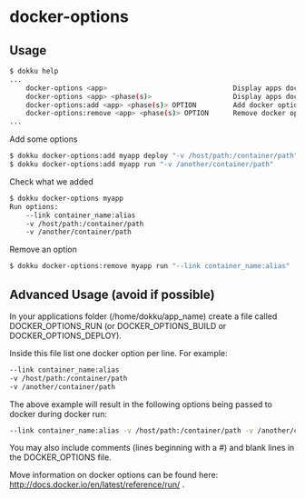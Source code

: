 docker-options
========================

Usage
-----

```bash
$ dokku help
...
    docker-options <app>                               Display apps docker options for all phases
    docker-options <app> <phase(s)>                    Display apps docker options for phase (comma seperated phase list)
    docker-options:add <app> <phase(s)> OPTION         Add docker option to app for phase (comma seperated phase list)
    docker-options:remove <app> <phase(s)> OPTION      Remove docker option from app for phase (comma seperated phase list)
...
````

Add some options

```bash
$ dokku docker-options:add myapp deploy "-v /host/path:/container/path"
$ dokku docker-options:add myapp run "-v /another/container/path"
```

Check what we added

```bash
$ dokku docker-options myapp
Run options:
    --link container_name:alias
    -v /host/path:/container/path
    -v /another/container/path
```

Remove an option
```bash
$ dokku docker-options:remove myapp run "--link container_name:alias"
```

Advanced Usage (avoid if possible)
------------

In your applications folder (/home/dokku/app_name) create a file called DOCKER_OPTIONS_RUN (or DOCKER_OPTIONS_BUILD or DOCKER_OPTIONS_DEPLOY).

Inside this file list one docker option per line. For example:

```bash
--link container_name:alias
-v /host/path:/container/path
-v /another/container/path
```

The above example will result in the following options being passed to docker during docker run:

```bash
--link container_name:alias -v /host/path:/container/path -v /another/container/path
```

You may also include comments (lines beginning with a #) and blank lines in the DOCKER_OPTIONS file.

Move information on docker options can be found here: http://docs.docker.io/en/latest/reference/run/ .
